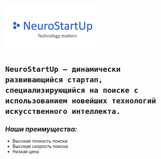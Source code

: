 
![](logo.png)

# ```NeuroStartUp — динамически развивающийся стартап, специализирующийся на поиске с использованием новейших технологий искусственного интеллекта.```

## ***Наши преимущества:***
* Высокая точность поиска
* Высокая скорость поиска
* Низкая цена

